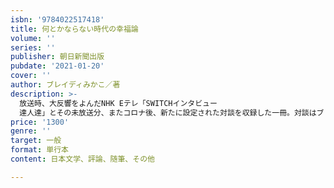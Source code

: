 ```yaml
---
isbn: '9784022517418'
title: 何とかならない時代の幸福論
volume: ''
series: ''
publisher: 朝日新聞出版
pubdate: '2021-01-20'
cover: ''
author: ブレイディみかこ／著
description: >-
  放送時、大反響をよんだNHK Eテレ「SWITCHインタビュー
  達人達」とその未放送分、またコロナ後、新たに設定された対談を収録した一冊。対談はブレイディさんの「（イギリスに移住してから）23年経っても日本はあまり変わらない」、鴻上さんの「日本はどこに向かって変わっていいか分からないのでは」と始まり、日本社会とイギリス社会を交錯させながら、それぞれを象徴する興味深いエピソードが語られる。またあらたにおこなわれた対談では、コロナ禍で表面化した国民性について、日本では自粛警察が勃興し、イギリスではスーパーから
price: '1300'
genre: ''
target: 一般
format: 単行本
content: 日本文学、評論、随筆、その他

---
```

